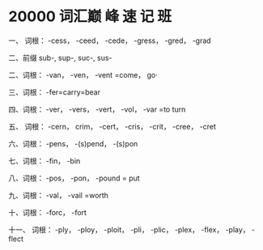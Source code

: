# 20000 词汇巅 峰 速 记 班


一、 词根： -cess， -ceed， -cede， -gress， -gred， -grad

二、前缀 sub-, sup-, suc-, sus-

二、词根： -van， -ven， -vent =come， go·

三、词根： -fer=carry=bear

四、词根： -ver， -vers， -vert， -vol， -var =to turn

五、 词根： -cern， crim， -cert， -cris， -crit， -cree， -cret

六、词根： -pens， -(s)pend， -(s)pon

七、词根： -fin， -bin

八、词根： -pos， -pon， -pound = put

九、词根： -val， -vail =worth

十、词根： -forc， -fort

十一、 词根： -ply， -ploy， -ploit， -pli， -plic， -plex， -flex， -play， -flect
